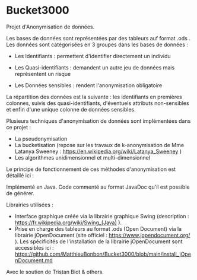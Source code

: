 # Bucket3000

Projet d'Anonymisation de données.

Les bases de données sont représentées par des tableurs auf format .ods .
Les données sont catégorisées en 3 groupes dans les bases de données :

  - Les Identifiants : permettent d'identifier directement un individu
  
  - Les Quasi-identifiants : demandent un autre jeu de données mais représentent un risque
  
  - Les Données sensibles : rendent l'anonymisation obligatoire

La répartition des données est la suivante : les identifiants en premières colonnes, suivis des quasi-identifiants,
d'éventuels attributs non-sensibles et enfin d'une unique colonne de données sensibles.

Plusieurs techniques d'anonymisation de données sont implémentées dans ce projet :
  - La pseudonymisation
  - La bucketisation (repose sur les travaux de k-anonymisation de Mme Latanya Sweeney : https://en.wikipedia.org/wiki/Latanya_Sweeney )
  - Les algorithmes unidimensionnel et multi-dimensionnel

Le principe de fonctionnement de ces méthodes d'anonymisation est détaillé ici : 

Implémenté en Java. Code commenté au format JavaDoc qu'il est possible de générer.

Librairies utilisées :
  - Interface graphique créée via la librairie graphique Swing (description : https://fr.wikipedia.org/wiki/Swing_(Java) ).
  - Prise en charge des tableurs au format .ods (Open Document) via la librairie jOpenDocument (site officiel : https://www.jopendocument.org/ ). Les spécificités de l'installation de la librairie jOpenDocument sont accessibles ici : https://github.com/MatthieuBonbon/Bucket3000/blob/main/install_jOpenDocument.md
 
 Avec le soutien de Tristan Biot & others.
